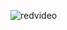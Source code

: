 
![redvideo]([https://user-images.githubusercontent.com/...](https://github.com/user-attachments/assets/b1fcf744-d38f-42ce-b2dc-2afb573d995f))
